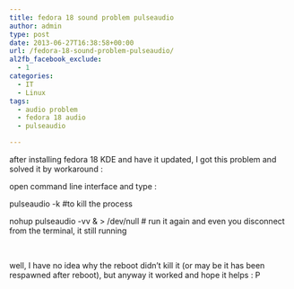 ```yaml
---
title: fedora 18 sound problem pulseaudio
author: admin
type: post
date: 2013-06-27T16:38:58+00:00
url: /fedora-18-sound-problem-pulseaudio/
al2fb_facebook_exclude:
  - 1
categories:
  - IT
  - Linux
tags:
  - audio problem
  - fedora 18 audio
  - pulseaudio

---
```

after installing fedora 18 KDE and have it updated, I got this problem and solved it by workaround :

open command line interface and type :

pulseaudio -k #to kill the process

nohup pulseaudio -vv & > /dev/null # run it again and even you disconnect from the terminal, it still running

&nbsp;

well, I have no idea why the reboot didn&#8217;t kill it (or may be it has been respawned after reboot), but anyway it worked and hope it helps : P
